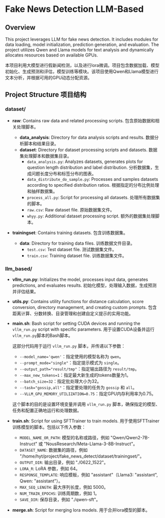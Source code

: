 # Fake News Detection LLM-Based

## Overview

This project leverages LLM for fake news detection. It includes modules for data loading, model initialization, prediction generation, and evaluation. The project utilizes Qwen and Llama models for text analysis and dynamically allocates resources based on available GPUs.

本项目利用大模型进行假新闻检测，以及进行lora微调。项目包含数据加载、模型初始化、生成预测和评估，模型训练等模块。该项目使用Qwen和Llama模型进行文本分析，并根据可用的GPU动态分配资源。

## Project Structure 项目结构

### dataset/

- **raw**: Contains raw data and related processing scripts. 包含原始数据和相关处理脚本。
  - **data_analysis**: Directory for data analysis scripts and results. 数据分析脚本和结果目录。
  - **dataset**: Directory for dataset processing scripts and datasets. 数据集处理脚本和数据集目录。
    - `data_analysis.py`: Analyzes datasets, generates plots for question length distribution and label distribution. 分析数据集，生成问题长度分布和标签分布的图表。
    - `data_distribute_do_sample.py`: Processes and samples datasets according to specified distribution ratios. 根据指定的分布比例处理和抽样数据集。
    - `process_all.py`: Script for processing all datasets. 处理所有数据集的脚本。
    - `raw.csv`: Raw dataset file. 原始数据集文件。
    - `whyy.py`: Additional dataset processing script. 额外的数据集处理脚本。

- **trainingset**: Contains training datasets. 包含训练数据集。
  - **data**: Directory for training data files. 训练数据文件目录。
    - `test.csv`: Test dataset file. 测试数据集文件。
    - `train.csv`: Training dataset file. 训练数据集文件。

### llm_based/

- **vllm_run.py**: Initializes the model, processes input data, generates predictions, and evaluates results. 
  初始化模型，处理输入数据，生成预测并评估结果。

- **utils.py**: Contains utility functions for distance calculation, score conversion, directory management, and creating custom prompts.
  包含距离计算、分数转换、目录管理和创建自定义提示的实用功能。

- **main.sh**: Bash script for setting CUDA devices and running the `vllm_run.py` script with specific parameters.
  用于设置CUDA设备并运行`vllm_run.py`脚本的Bash脚本。

  这部分代码用于运行 `vllm_run.py` 脚本，并传递以下参数：
  - `--model_name='qwen'`：指定使用的模型名称为 `qwen`。
  - `--prompt_mode="single"`：指定提示模式为 `single`。
  - `--output_path="result/tmp"`：指定输出路径为 `result/tmp`。
  - `--max_new_tokens=1`：指定最大新生成的tokens数量为1。
  - `--batch_size=32`：指定批处理大小为32。
  - `--task="gossip,all"`：指定要处理的任务为 `gossip` 和 `all`。
  - `--VLLM_GPU_MEMORY_UTILIZATION=0.75`：指定GPU内存利用率为0.75。

  这个脚本的目的是设置环境变量并调用 `vllm_run.py` 脚本，确保指定的模型、任务和配置正确地运行和处理数据。

- **train.sh**: Script for using SFTTrainer to train models.
  用于使用SFTTrainer训练模型的脚本。包括以下传入参数：
  - `MODEL_NAME_OR_PATH`: 模型的名称或路径，例如 "Qwen/Qwen2-7B-Instruct" 或 "NousResearch/Meta-Llama-3-8B-Instruct"。
  - `DATASET_NAME`: 数据集的路径，例如 "/home/hyt/project/fake_news_detect/dataset/trainingset/"。
  - `OUTPUT_DIR`: 输出目录，例如 "./0622_1522"。
  - `LORA_R`: LoRA 参数，例如 64。
  - `RESPONSE_TEMPLATE`: 响应模板，例如 "assistant"（Llama3: "assistant", Qwen: "assistant"）。
  - `MAX_SEQ_LENGTH`: 最大序列长度，例如 5000。
  - `NUM_TRAIN_EPOCHS`: 训练周期数，例如 1。
  - `SAVE_DIR`: 保存目录，例如 "./qwen-sft"。

- **merge.sh**: Script for merging lora models.
  用于合并lora模型的脚本。